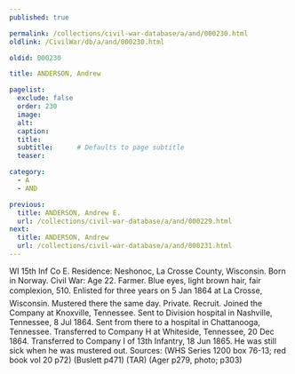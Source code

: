 ```yaml
---
published: true

permalink: /collections/civil-war-database/a/and/000230.html
oldlink: /CivilWar/db/a/and/000230.html

oldid: 000230

title: ANDERSON, Andrew

pagelist:
  exclude: false
  order: 230
  image: 
  alt:
  caption:
  title:
  subtitle:      # Defaults to page subtitle
  teaser:

category: 
  - A 
  - AND

previous:
  title: ANDERSON, Andrew E.
  url: /collections/civil-war-database/a/and/000229.html  
next:
  title: ANDERSON, Andrew
  url: /collections/civil-war-database/a/and/000231.html   
---
```

WI 15th Inf Co E. Residence: Neshonoc, La Crosse County, Wisconsin. Born in Norway. Civil War: Age 22. Farmer. Blue eyes, light brown hair, fair complexion, 5&#146;10&#148;. Enlisted for three years on 5 Jan 1864 at La Crosse, Wisconsin. Mustered there the same day. Private. Recruit. Joined the Company at Knoxville, Tennessee. Sent to Division hospital in Nashville, Tennessee, 8 Jul 1864. Sent from there to a hospital in Chattanooga, Tennessee. Transferred to Company H at Whiteside, Tennessee, 20 Dec 1864. Transferred to Company I of 13th Infantry, 18 Jun 1865. He was still sick when he was mustered out. Sources: (WHS Series 1200 box 76-13; red book vol 20 p72) (Buslett p471) (TAR) (Ager p279, photo; p303)